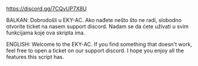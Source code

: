 https://discord.gg/7CQvUP7X8U

BALKAN:
Dobrodošli u EKY-AC.
Ako nađete nešto što ne radi, slobodno otvorite ticket na nasem support discord.
Nadam se da ćete uživati u svim funkcijama koje ova skripta ima.

ENGLISH:
Welcome to the EKY-AC.
If you find something that doesn't work, feel free to open a ticket on our support discord.
I hope you enjoy all the features this script has.
